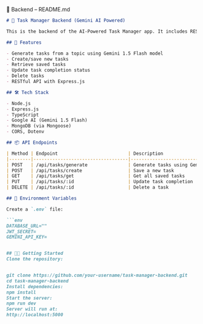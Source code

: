 
📁 Backend – README.md

```markdown
# 🧠 Task Manager Backend (Gemini AI Powered)

This is the backend of the AI-Powered Task Manager app. It includes RESTful APIs to generate tasks using Google Gemini AI, and manage CRUD operations for tasks.

## 🚀 Features

- Generate tasks from a topic using Gemini 1.5 Flash model
- Create/save new tasks
- Retrieve saved tasks
- Update task completion status
- Delete tasks
- RESTful API with Express.js

## 🛠️ Tech Stack

- Node.js
- Express.js
- TypeScript
- Google AI (Gemini 1.5 Flash)
- MongoDB (via Mongoose)
- CORS, Dotenv

## 📦 API Endpoints

| Method | Endpoint                          | Description                        |
|--------|-----------------------------------|------------------------------------|
| POST   | /api/tasks/generate               | Generate tasks using Gemini AI     |
| POST   | /api/tasks/create                 | Save a new task                    |
| GET    | /api/tasks/get                    | Get all saved tasks                |
| PUT    | /api/tasks/:id                    | Update task completion             |
| DELETE | /api/tasks/:id                    | Delete a task                      |

## 🔐 Environment Variables

Create a `.env` file:

```env
DATABASE_URL=""
JWT_SECRET=
GEMINI_API_KEY=


## 🧑‍💻 Getting Started
Clone the repository:


git clone https://github.com/your-username/task-manager-backend.git
cd task-manager-backend
Install dependencies:
npm install
Start the server:
npm run dev
Server will run at:
http://localhost:5000
